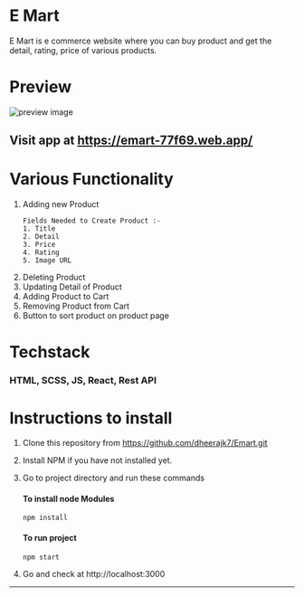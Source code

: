 # E Mart

E Mart is e commerce website where you can buy product and get the detail, rating, price of various products.

# Preview

![preview image](./assets/images/preview.gif)

## Visit app at https://emart-77f69.web.app/

# Various Functionality

1. Adding new Product
   ```
   Fields Needed to Create Product :-
   1. Title
   2. Detail
   3. Price
   4. Rating
   5. Image URL
   ```
2. Deleting Product
3. Updating Detail of Product
4. Adding Product to Cart
5. Removing Product from Cart
6. Button to sort product on product page

# Techstack

### HTML, SCSS, JS, React, Rest API

# Instructions to install

1. Clone this repository from https://github.com/dheerajk7/Emart.git
2. Install NPM if you have not installed yet.
3. Go to project directory and run these commands

   #### To install node Modules

   ```
   npm install
   ```

   #### To run project

   ```
   npm start
   ```

4. Go and check at http://localhost:3000

---
